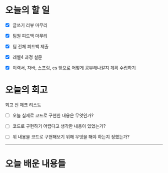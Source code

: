 
# 오늘의 할 일

- [x] 글쓰기 리뷰 마무리
- [x] 팀원 피드백 마무리
- [x] 팀 전체 피드백 제출
- [x] 레벨4 과정 설문
- [x] 이력서, 자바, 스프링, cs 앞으로 어떻게 공부해나갈지 계획 수립하기


# 오늘의 회고

회고 전 체크 리스트
- [ ] 오늘 실제로 코드로 구현한 내용은 무엇인가?
- [ ] 코드로 구현하기 어렵다고 생각한 내용이 있었는가?
- [ ] 위 내용을 코드로 구현해보기 위해 무엇을 해야 하는지 정했는가?




---
# 오늘 배운 내용들

